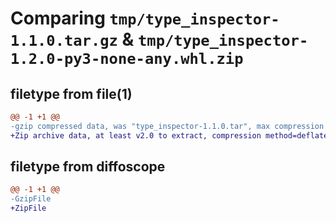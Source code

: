 # Comparing `tmp/type_inspector-1.1.0.tar.gz` & `tmp/type_inspector-1.2.0-py3-none-any.whl.zip`

## filetype from file(1)

```diff
@@ -1 +1 @@
-gzip compressed data, was "type_inspector-1.1.0.tar", max compression
+Zip archive data, at least v2.0 to extract, compression method=deflate
```

## filetype from diffoscope

```diff
@@ -1 +1 @@
-GzipFile
+ZipFile
```

